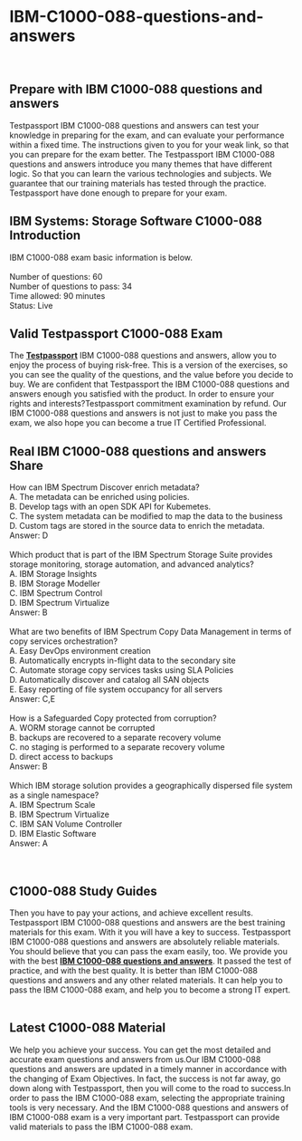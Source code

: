 # IBM-C1000-088-questions-and-answers
<br />
<h2>
	Prepare with IBM C1000-088 questions and answers
</h2>
Testpassport IBM C1000-088 questions and answers can test your knowledge in preparing for the exam, and can evaluate your performance within a fixed time. The instructions given to you for your weak link, so that you can prepare for the exam better. The Testpassport IBM C1000-088 questions and answers introduce you many themes that have different logic. So that you can learn the various technologies and subjects. We guarantee that our training materials has tested through the practice. Testpassport have done enough to prepare for your exam.<br />
<h2>
	IBM Systems: Storage Software C1000-088 Introduction
</h2>
IBM C1000-088 exam basic information is below. <br />
<br />
Number of questions: 60 <br />
Number of questions to pass: 34 <br />
Time allowed: 90 minutes <br />
Status: Live
<h2>
	Valid Testpassport C1000-088 Exam
</h2>
The <a href="https://www.testpassport.com/" target="_blank"><strong>Testpassport</strong></a> IBM C1000-088 questions and answers, allow you to enjoy the process of buying risk-free. This is a version of the exercises, so you can see the quality of the questions, and the value before you decide to buy. We are confident that Testpassport the IBM C1000-088 questions and answers enough you satisfied with the product. In order to ensure your rights and interests?Testpassport commitment examination by refund. Our IBM C1000-088 questions and answers is not just to make you pass the exam, we also hope you can become a true IT Certified Professional.
<h2>
	Real IBM C1000-088 questions and answers Share
</h2>
How can IBM Spectrum Discover enrich metadata? <br />
A. The metadata can be enriched using policies. <br />
B. Develop tags with an open SDK API for Kubemetes. <br />
C. The system metadata can be modified to map the data to the business <br />
D. Custom tags are stored in the source data to enrich the metadata. <br />
Answer: D<br />
<br />
Which product that is part of the IBM Spectrum Storage Suite provides storage monitoring, storage automation, and advanced analytics? <br />
A. IBM Storage Insights <br />
B. IBM Storage Modeller <br />
C. IBM Spectrum Control <br />
D. IBM Spectrum Virtualize <br />
Answer: B<br />
<br />
What are two benefits of IBM Spectrum Copy Data Management in terms of copy services orchestration? <br />
A. Easy DevOps environment creation <br />
B. Automatically encrypts in-flight data to the secondary site <br />
C. Automate storage copy services tasks using SLA Policies <br />
D. Automatically discover and catalog all SAN objects <br />
E. Easy reporting of file system occupancy for all servers <br />
Answer: C,E<br />
<br />
How is a Safeguarded Copy protected from corruption? <br />
A. WORM storage cannot be corrupted <br />
B. backups are recovered to a separate recovery volume <br />
C. no staging is performed to a separate recovery volume <br />
D. direct access to backups <br />
Answer: B<br />
<br />
Which IBM storage solution provides a geographically dispersed file system as a single namespace? <br />
A. IBM Spectrum Scale <br />
B. IBM Spectrum Virtualize <br />
C. IBM SAN Volume Controller <br />
D. IBM Elastic Software <br />
Answer: A<br />
<br />
<br />
<h2>
	C1000-088 Study Guides
</h2>
Then you have to pay your actions, and achieve excellent results. Testpassport IBM C1000-088 questions and answers are the best training materials for this exam. With it you will have a key to success. Testpassport IBM C1000-088 questions and answers are absolutely reliable materials. You should believe that you can pass the exam easily, too. We provide you with the best <a href="https://www.testpassport.com/IBM-Systems-Storage-Software/C1000-088.asp" target="_blank"><strong>IBM C1000-088 questions and answers</strong></a>. It passed the test of practice, and with the best quality. It is better than IBM C1000-088 questions and answers and any other related materials. It can help you to pass the IBM C1000-088 exam, and help you to become a strong IT expert.<br />
<br />
<h2>
	Latest  C1000-088 Material
</h2>
We help you achieve your success. You can get the most detailed and accurate exam questions and answers from us.Our IBM C1000-088 questions and answers are updated in a timely manner in accordance with the changing of Exam Objectives. In fact, the success is not far away, go down along with Testpassport, then you will come to the road to success.In order to pass the IBM C1000-088 exam, selecting the appropriate training tools is very necessary. And the IBM C1000-088 questions and answers of IBM C1000-088 exam is a very important part. Testpassport can provide valid materials to pass the IBM C1000-088 exam.
